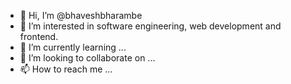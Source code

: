 - 👋 Hi, I’m @bhaveshbharambe
- 👀 I’m interested in software engineering, web development and frontend.
- 🌱 I’m currently learning ...
- 💞️ I’m looking to collaborate on ...
- 📫 How to reach me ...

<!---
bhaveshbharambe/bhaveshbharambe is a ✨ special ✨ repository because its `README.md` (this file) appears on your GitHub profile.
You can click the Preview link to take a look at your changes.
--->
